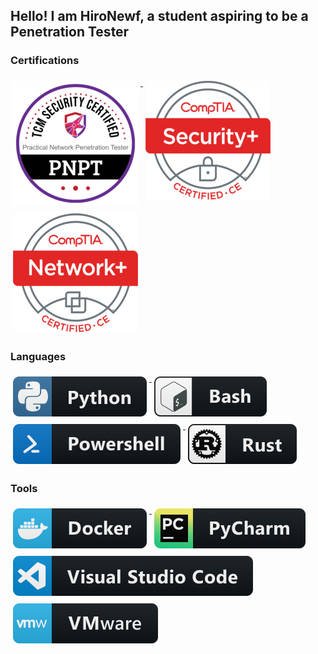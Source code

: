 ## Hello! I am HiroNewf, a student aspiring to be a Penetration Tester 
### Certifications
<p align="left">
<a href="#">
  <img src="/Images/Certifications/PNPT.png" alt="PNPT" style="vertical-align:top; margin:6px 4px">
</a> 
<a href="#">
  <img src="/Images/Certifications/Sec%2B.png" alt="Security+" style="vertical-align:top; margin:6px 4px">
</a> 
<a href="#">
  <img src="/Images/Certifications/Net%2B.png" alt="Network+" style="vertical-align:top; margin:6px 4px">
</a> 
</p>

### Languages 
<p align="left">
<a href="#">
  <img src="/Images/Programming and Scripting/python.svg" alt="Python" style="vertical-align:top; margin:6px 4px">
  <img src="/Images/Programming and Scripting/bash.svg" alt="Bash" style="vertical-align:top; margin:6px 4px">
  <img src="/Images/Programming and Scripting/powershell.svg" alt="Powershell" style="vertical-align:top; margin:6px 4px">
  <img src="/Images/Programming and Scripting/rust.svg" alt="Rust" style="vertical-align:top; margin:6px 4px">
</a> 
</p>

### Tools 
<p align="left">
<a href="#">
  <img src="/Images/Tools/docker.svg" alt="Docker" style="vertical-align:top; margin:6px 4px">
  <img src="/Images/Tools/jetbrains_pycharm.svg" alt="PyCharm" style="vertical-align:top; margin:6px 4px">
  <img src="/Images/Tools/visualstudio_code.svg" alt="VSCode" style="vertical-align:top; margin:6px 4px">
  <img src="/Images/Tools/vmware.svg" alt="VMWare" style="vertical-align:top; margin:6px 4px">
</a>  
</p>
